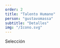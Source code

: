```yaml
---
order: 2
title: "Talento Humano"
person: "gustavomassa"
subtitle: "Detalles"
img: "/Icono.svg"
---
```


Selección